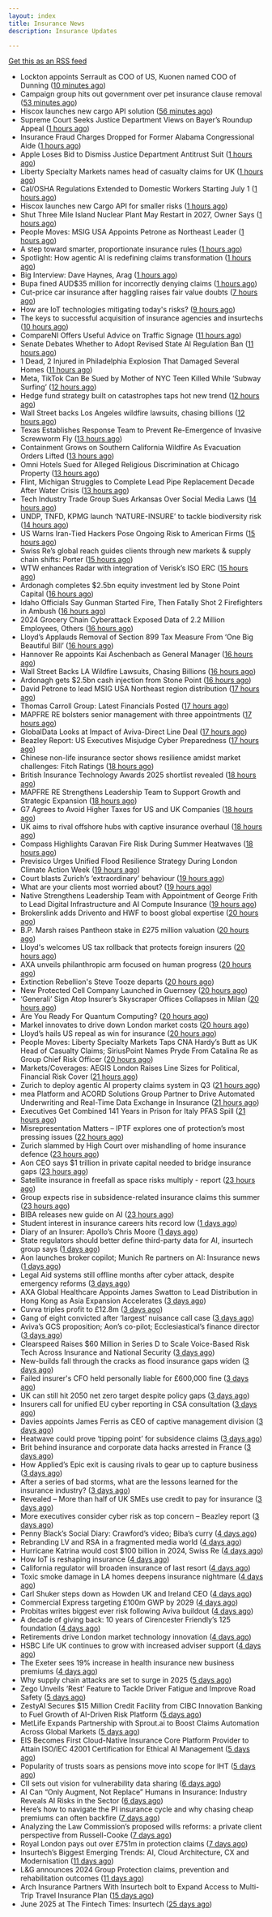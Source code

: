 ```yaml
---
layout: index
title: Insurance News
description: Insurance Updates

---
```


[Get this as an RSS feed](/insurance.rss)

<!-- news_marker starts -->
- Lockton appoints Serrault as COO of US, Kuonen named COO of Dunning ([10 minutes ago](https://www.reinsurancene.ws/lockton-appoints-serrault-as-coo-of-us-kuonen-named-coo-of-dunning/))
- Campaign group hits out government over pet insurance clause removal ([53 minutes ago](https://www.insurancebusinessmag.com/uk/news/property-insurance/campaign-group-hits-out-government-over-pet-insurance-clause-removal-541030.aspx))
- Hiscox launches new cargo API solution ([56 minutes ago](https://www.insurancebusinessmag.com/uk/news/marine/hiscox-launches-new-cargo-api-solution-541028.aspx))
- Supreme Court Seeks Justice Department Views on Bayer’s Roundup Appeal ([1 hours ago](https://www.insurancejournal.com/news/national/2025/07/01/829616.htm))
- Insurance Fraud Charges Dropped for Former Alabama Congressional Aide ([1 hours ago](https://www.insurancejournal.com/news/southeast/2025/07/01/829677.htm))
- Apple Loses Bid to Dismiss Justice Department Antitrust Suit ([1 hours ago](https://www.insurancejournal.com/news/national/2025/07/01/829669.htm))
- Liberty Specialty Markets names head of casualty claims for UK ([1 hours ago](https://www.insurancebusinessmag.com/uk/news/breaking-news/liberty-specialty-markets-names-head-of-casualty-claims-for-uk-541026.aspx))
- Cal/OSHA Regulations Extended to Domestic Workers Starting July 1 ([1 hours ago](https://www.insurancejournal.com/news/west/2025/07/01/829673.htm))
- Hiscox launches new Cargo API for smaller risks ([1 hours ago](https://www.reinsurancene.ws/hiscox-launches-new-cargo-api-for-smaller-risks/))
- Shut Three Mile Island Nuclear Plant May Restart in 2027, Owner Says ([1 hours ago](https://www.insurancejournal.com/news/east/2025/07/01/829659.htm))
- People Moves: MSIG USA Appoints Petrone as Northeast Leader ([1 hours ago](https://www.insurancejournal.com/news/east/2025/07/01/829630.htm))
- A step toward smarter, proportionate insurance rules ([1 hours ago](https://www.postonline.co.uk/regulation/7958009/a-step-toward-smarter-proportionate-insurance-rules))
- Spotlight: How agentic AI is redefining claims transformation ([1 hours ago](https://www.postonline.co.uk/market-access/claims-fraud/7957784/spotlight-how-agentic-ai-is-redefining-claims-transformation))
- Big Interview: Dave Haynes, Arag ([1 hours ago](https://www.postonline.co.uk/commercial/7957865/big-interview-dave-haynes-arag))
- Bupa fined AUD$35 million for incorrectly denying claims ([1 hours ago](https://www.insurancebusinessmag.com/uk/news/life-insurance/bupa-fined-aud35-million-for-incorrectly-denying-claims-541021.aspx))
- Cut-price car insurance after haggling raises fair value doubts ([7 hours ago](https://www.postonline.co.uk/personal/7958042/cut-price-car-insurance-after-haggling-raises-fair-value-doubts))
- How are IoT technologies mitigating today's risks? ([9 hours ago](https://www.dig-in.com/news/how-iot-technologies-are-mitigating-risks))
- The keys to successful acquisition of insurance agencies and insurtechs ([10 hours ago](https://www.dig-in.com/news/how-to-successfully-acquire-agencies-and-insurtechs))
- CompareNI Offers Useful Advice on Traffic Signage ([11 hours ago](https://insurance-edge.net/2025/06/30/compareni-offers-useful-advice-on-traffic-signage/))
- Senate Debates Whether to Adopt Revised State AI Regulation Ban ([11 hours ago](https://www.insurancejournal.com/news/national/2025/06/30/829651.htm))
- 1 Dead, 2 Injured in Philadelphia Explosion That Damaged Several Homes ([11 hours ago](https://www.insurancejournal.com/news/east/2025/06/30/829663.htm))
- Meta, TikTok Can Be Sued by Mother of NYC Teen Killed While ‘Subway Surfing’ ([12 hours ago](https://www.insurancejournal.com/news/east/2025/06/30/829631.htm))
- Hedge fund strategy built on catastrophes taps hot new trend ([12 hours ago](https://www.dig-in.com/articles/hedge-fund-strategy-built-on-catastrophes-taps-hot-new-trend))
- Wall Street backs Los Angeles wildfire lawsuits, chasing billions ([12 hours ago](https://www.dig-in.com/articles/wall-street-backs-la-wildfire-lawsuits-chasing-billions))
- Texas Establishes Response Team to Prevent Re-Emergence of Invasive Screwworm Fly ([13 hours ago](https://www.insurancejournal.com/news/southcentral/2025/06/30/829655.htm))
- Containment Grows on Southern California Wildfire As Evacuation Orders Lifted ([13 hours ago](https://www.insurancejournal.com/news/west/2025/06/30/829644.htm))
- Omni Hotels Sued for Alleged Religious Discrimination at Chicago Property ([13 hours ago](https://www.insurancejournal.com/news/midwest/2025/06/30/829641.htm))
- Flint, Michigan Struggles to Complete Lead Pipe Replacement Decade After Water Crisis ([13 hours ago](https://www.insurancejournal.com/news/midwest/2025/06/30/829633.htm))
- Tech Industry Trade Group Sues Arkansas Over Social Media Laws ([14 hours ago](https://www.insurancejournal.com/news/southcentral/2025/06/30/829627.htm))
- UNDP, TNFD, KPMG launch ‘NATURE-INSURE’ to tackle biodiversity risk ([14 hours ago](https://www.reinsurancene.ws/undp-tnfd-kpmg-launch-nature-insure-to-tackle-biodiversity-risk/))
- US Warns Iran-Tied Hackers Pose Ongoing Risk to American Firms ([15 hours ago](https://www.insurancejournal.com/news/national/2025/06/30/829612.htm))
- Swiss Re’s global reach guides clients through new markets & supply chain shifts: Porter ([15 hours ago](https://www.reinsurancene.ws/swiss-res-global-reach-guides-clients-through-new-markets-supply-chain-shifts-porter/))
- WTW enhances Radar with integration of Verisk’s ISO ERC ([15 hours ago](https://www.reinsurancene.ws/wtw-enhances-radar-with-integration-of-verisks-iso-erc/))
- Ardonagh completes $2.5bn equity investment led by Stone Point Capital ([16 hours ago](https://www.reinsurancene.ws/ardonagh-completes-2-5bn-equity-investment-led-by-stone-point-capital/))
- Idaho Officials Say Gunman Started Fire, Then Fatally Shot 2 Firefighters in Ambush ([16 hours ago](https://www.insurancejournal.com/news/west/2025/06/30/829604.htm))
- 2024 Grocery Chain Cyberattack Exposed Data of 2.2 Million Employees, Others ([16 hours ago](https://www.insurancejournal.com/news/east/2025/06/30/829587.htm))
- Lloyd’s Applauds Removal of Section 899 Tax Measure From ‘One Big Beautiful Bill’ ([16 hours ago](https://www.insurancejournal.com/news/international/2025/06/30/829577.htm))
- Hannover Re appoints Kai Aschenbach as General Manager ([16 hours ago](https://www.reinsurancene.ws/hannover-re-appoints-kai-aschenbach-as-general-manager/))
- Wall Street Backs LA Wildfire Lawsuits, Chasing Billions ([16 hours ago](https://www.insurancejournal.com/news/west/2025/06/30/829594.htm))
- Ardonagh gets $2.5bn cash injection from Stone Point ([16 hours ago](https://www.postonline.co.uk/broker/7958044/ardonagh-gets-25bn-cash-injection-from-stone-point))
- David Petrone to lead MSIG USA Northeast region distribution ([17 hours ago](https://www.reinsurancene.ws/david-petrone-to-lead-msig-usa-northeast-region-distribution/))
- Thomas Carroll Group: Latest Financials Posted ([17 hours ago](https://insurance-edge.net/2025/06/30/thomas-carroll-group-latest-financials-posted/))
- MAPFRE RE bolsters senior management with three appointments ([17 hours ago](https://www.reinsurancene.ws/mapfre-re-bolsters-senior-management-with-three-appointments/))
- GlobalData Looks at Impact of Aviva-Direct Line Deal ([17 hours ago](https://insurance-edge.net/2025/06/30/globaldata-looks-at-impact-of-aviva-direct-line-deal/))
- Beazley Report: US Executives Misjudge Cyber Preparedness ([17 hours ago](https://www.insurancejournal.com/news/national/2025/06/30/829584.htm))
- Chinese non-life insurance sector shows resilience amidst market challenges: Fitch Ratings ([18 hours ago](https://www.reinsurancene.ws/chinese-non-life-insurance-sector-shows-resilience-amidst-market-challenges-fitch-ratings/))
- British Insurance Technology Awards 2025 shortlist revealed ([18 hours ago](https://www.postonline.co.uk/technology/7958036/british-insurance-technology-awards-2025-shortlist-revealed))
- MAPFRE RE Strengthens Leadership Team to Support Growth and Strategic Expansion ([18 hours ago](https://www.insurtechinsights.com/mapfre-re-strengthens-leadership-team-to-support-growth-and-strategic-expansion/))
- G7 Agrees to Avoid Higher Taxes for US and UK Companies ([18 hours ago](https://www.insurancejournal.com/news/international/2025/06/30/829566.htm))
- UK aims to rival offshore hubs with captive insurance overhaul ([18 hours ago](https://www.insurancebusinessmag.com/uk/news/breaking-news/uk-aims-to-rival-offshore-hubs-with-captive-insurance-overhaul-540919.aspx))
- Compass Highlights Caravan Fire Risk During Summer Heatwaves ([18 hours ago](https://insurance-edge.net/2025/06/30/compass-highlights-caravan-fire-risk-during-summer-heatwaves/))
- Previsico Urges Unified Flood Resilience Strategy During London Climate Action Week ([19 hours ago](https://www.insurtechinsights.com/previsico-urges-unified-flood-resilience-strategy-during-london-climate-action-week/))
- Court blasts Zurich’s ‘extraordinary’ behaviour ([19 hours ago](https://www.postonline.co.uk/news/7958043/court-blasts-zurich%E2%80%99s-%E2%80%98extraordinary%E2%80%99-behaviour))
- What are your clients most worried about? ([19 hours ago](https://www.insurancebusinessmag.com/uk/tv/what-are-your-clients-most-worried-about-540914.aspx))
- Native Strengthens Leadership Team with Appointment of George Frith to Lead Digital Infrastructure and AI Compute Insurance ([19 hours ago](https://www.insurtechinsights.com/native-strengthens-leadership-team-with-appointment-of-george-frith-to-lead-digital-infrastructure-and-ai-compute-insurance/))
- Brokerslink adds Drivento and HWF to boost global expertise ([20 hours ago](https://www.insurancebusinessmag.com/uk/news/breaking-news/brokerslink-adds-drivento-and-hwf-to-boost-global-expertise-540904.aspx))
- B.P. Marsh raises Pantheon stake in £275 million valuation ([20 hours ago](https://www.insurancebusinessmag.com/uk/news/breaking-news/b-p--marsh-raises-pantheon-stake-in-275-million-valuation-540897.aspx))
- Lloyd's welcomes US tax rollback that protects foreign insurers ([20 hours ago](https://www.insurancebusinessmag.com/uk/news/breaking-news/lloyds-welcomes-us-tax-rollback-that-protects-foreign-insurers-540899.aspx))
- AXA unveils philanthropic arm focused on human progress ([20 hours ago](https://www.insurancebusinessmag.com/uk/news/non-profits/axa-unveils-philanthropic-arm-focused-on-human-progress-540894.aspx))
- Extinction Rebellion's Steve Tooze departs ([20 hours ago](https://www.postonline.co.uk/people/7958040/tooze-steps-down-from-extinction-rebellion-leadership))
- New Protected Cell Company Launched in Guernsey ([20 hours ago](https://insurance-edge.net/2025/06/30/new-protected-cell-company-launched-in-guernsey/))
- ‘Generali’ Sign Atop Insurer’s Skyscraper Offices Collapses in Milan ([20 hours ago](https://www.insurancejournal.com/news/international/2025/06/30/829557.htm))
- Are You Ready For Quantum Computing? ([20 hours ago](https://insurance-edge.net/2025/06/30/are-you-ready-for-quantum-computing/))
- Markel innovates to drive down London market costs ([20 hours ago](https://www.postonline.co.uk/lloyd%E2%80%99slondon/7958027/markel-innovates-to-drive-down-london-market-costs))
- Lloyd’s hails US repeal as win for insurance ([20 hours ago](https://www.postonline.co.uk/news/7958041/lloyd%E2%80%99s-hails-us-repeal-as-win-for-insurance))
- People Moves: Liberty Specialty Markets Taps CNA Hardy’s Butt as UK Head of Casualty Claims; SiriusPoint Names Pryde From Catalina Re as Group Chief Risk Officer ([20 hours ago](https://www.insurancejournal.com/news/international/2025/06/30/829550.htm))
- Markets/Coverages: AEGIS London Raises Line Sizes for Political, Financial Risk Cover ([21 hours ago](https://www.insurancejournal.com/news/international/2025/06/30/829543.htm))
- Zurich to deploy agentic AI property claims system in Q3 ([21 hours ago](https://www.postonline.co.uk/technology/7958014/zurich-to-deploy-agentic-ai-property-claims-system-in-q3))
- mea Platform and ACORD Solutions Group Partner to Drive Automated Underwriting and Real-Time Data Exchange in Insurance ([21 hours ago](https://www.insurtechinsights.com/mea-platform-and-acord-solutions-group-partner-to-drive-automated-underwriting-and-real-time-data-exchange-in-insurance/))
- Executives Get Combined 141 Years in Prison for Italy PFAS Spill ([21 hours ago](https://www.insurancejournal.com/news/international/2025/06/30/829529.htm))
- Misrepresentation Matters – IPTF explores one of protection’s most pressing issues ([22 hours ago](https://ifamagazine.com/misrepresentation-matters-iptf-explores-one-of-protections-most-pressing-issues/))
- Zurich slammed by High Court over mishandling of home insurance defence ([23 hours ago](https://www.insurancebusinessmag.com/uk/news/legal-insights/zurich-slammed-by-high-court-over-mishandling-of-home-insurance-defence-540881.aspx))
- Aon CEO says $1 trillion in private capital needed to bridge insurance gaps ([23 hours ago](https://www.insurancebusinessmag.com/uk/news/breaking-news/aon-ceo-says-1-trillion-in-private-capital-needed-to-bridge-insurance-gaps-540875.aspx))
- Satellite insurance in freefall as space risks multiply - report ([23 hours ago](https://www.insurancebusinessmag.com/uk/news/breaking-news/satellite-insurance-in-freefall-as-space-risks-multiply--report-540869.aspx))
- Group expects rise in subsidence-related insurance claims this summer ([23 hours ago](https://www.insurancebusinessmag.com/uk/news/claims/group-expects-rise-in-subsidencerelated-insurance-claims-this-summer-540868.aspx))
- BIBA releases new guide on AI ([23 hours ago](https://www.insurancebusinessmag.com/uk/news/technology/biba-releases-new-guide-on-ai-540867.aspx))
- Student interest in insurance careers hits record low ([1 days ago](https://www.postonline.co.uk/people/7957759/student-interest-in-insurance-careers-hits-record-low))
- Diary of an Insurer: Apollo’s Chris Moore ([1 days ago](https://www.postonline.co.uk/lloyd%E2%80%99slondon/7957498/diary-of-an-insurer%C2%A0apollo%E2%80%99s-chris-moore))
- State regulators should better define third-party data for AI, insurtech group says ([1 days ago](https://www.dig-in.com/news/naic-should-better-define-third-party-ai-data-aitc-says))
- Aon launches broker copilot; Munich Re partners on AI: Insurance news ([1 days ago](https://www.dig-in.com/news/aon-launches-copilot-munich-re-partners-ai-insurance-news))
- Legal Aid systems still offline months after cyber attack, despite emergency reforms ([3 days ago](https://www.insurancebusinessmag.com/uk/news/cyber/legal-aid-systems-still-offline-months-after-cyber-attack-despite-emergency-reforms-540768.aspx))
- AXA Global Healthcare Appoints James Swatton to Lead Distribution in Hong Kong as Asia Expansion Accelerates ([3 days ago](https://www.insurtechinsights.com/axa-global-healthcare-appoints-james-swatton-to-lead-distribution-in-hong-kong-as-asia-expansion-accelerates/))
- Cuvva triples profit to £12.8m ([3 days ago](https://www.postonline.co.uk/personal/7958033/cuvva-triples-profit-to-%C2%A3128m))
- Gang of eight convicted after ‘largest’ nuisance call case ([3 days ago](https://www.postonline.co.uk/news/7958035/gang-of-eight-convicted-after-largest-nuisance-call-case))
- Aviva’s GCS proposition; Aon’s co-pilot; Ecclesiastical’s finance director ([3 days ago](https://www.postonline.co.uk/news/7958002/aviva%E2%80%99s-gcs-proposition-aon%E2%80%99s-co-pilot-ecclesiastical%E2%80%99s-finance-director))
- Clearspeed Raises $60 Million in Series D to Scale Voice-Based Risk Tech Across Insurance and National Security ([3 days ago](https://www.insurtechinsights.com/clearspeed-raises-60-million-in-series-d-to-scale-voice-based-risk-tech-across-insurance-and-national-security/))
- New-builds fall through the cracks as flood insurance gaps widen ([3 days ago](https://www.insurancebusinessmag.com/uk/news/catastrophe/newbuilds-fall-through-the-cracks-as-flood-insurance-gaps-widen-540739.aspx))
- Failed insurer's CFO held personally liable for £600,000 fine ([3 days ago](https://www.insurancebusinessmag.com/uk/news/breaking-news/failed-insurers-cfo-held-personally-liable-for-600000-fine-540737.aspx))
- UK can still hit 2050 net zero target despite policy gaps ([3 days ago](https://www.insurancebusinessmag.com/uk/news/breaking-news/uk-can-still-hit-2050-net-zero-target-despite-policy-gaps-540736.aspx))
- Insurers call for unified EU cyber reporting in CSA consultation ([3 days ago](https://www.insurancebusinessmag.com/uk/news/cyber/insurers-call-for-unified-eu-cyber-reporting-in-csa-consultation-540735.aspx))
- Davies appoints James Ferris as CEO of captive management division ([3 days ago](https://www.insurancebusinessmag.com/uk/news/breaking-news/davies-appoints-james-ferris-as-ceo-of-captive-management-division-540734.aspx))
- Heatwave could prove ‘tipping point’ for subsidence claims ([3 days ago](https://www.postonline.co.uk/news/7958032/heatwave-could-prove-%E2%80%98tipping-point%E2%80%99-for-subsidence-claims))
- Brit behind insurance and corporate data hacks arrested in France ([3 days ago](https://www.insurancebusinessmag.com/uk/news/cyber/brit-behind-insurance-and-corporate-data-hacks-arrested-in-france-540732.aspx))
- How Applied’s Epic exit is causing rivals to gear up to capture business ([3 days ago](https://www.postonline.co.uk/news/7958023/how-applied%E2%80%99s-epic-exit-is-causing-rivals-to-gear-up-to-capture-business))
- After a series of bad storms, what are the lessons learned for the insurance industry? ([3 days ago](https://www.insurancebusinessmag.com/uk/tv/after-a-series-of-bad-storms-what-are-the-lessons-learned-for-the-insurance-industry-540721.aspx))
- Revealed – More than half of UK SMEs use credit to pay for insurance ([3 days ago](https://www.insurancebusinessmag.com/uk/news/sme/revealed--more-than-half-of-uk-smes-use-credit-to-pay-for-insurance-540714.aspx))
- More executives consider cyber risk as top concern – Beazley report ([3 days ago](https://www.insurancebusinessmag.com/uk/news/cyber/more-executives-consider-cyber-risk-as-top-concern--beazley-report-540713.aspx))
- Penny Black’s Social Diary: Crawford’s video; Biba’s curry ([4 days ago](https://www.postonline.co.uk/people/7957820/penny-black%E2%80%99s-social-diary-crawford%E2%80%99s-video-biba%E2%80%99s-curry))
- Rebranding LV and RSA in a fragmented media world ([4 days ago](https://www.postonline.co.uk/personal/7957983/rebranding-lv-and-rsa-in-a-fragmented-media-world))
- Hurricane Katrina would cost $100 billion in 2024, Swiss Re ([4 days ago](https://www.dig-in.com/news/hurricane-katrina-would-cost-100-billion-in-2024-swiss-re))
- How IoT is reshaping insurance ([4 days ago](https://www.dig-in.com/opinion/how-internet-of-things-is-reshaping-insurance))
- California regulator will broaden insurance of last resort ([4 days ago](https://www.dig-in.com/news/california-regulator-will-broaden-insurance-of-last-resort))
- Toxic smoke damage in LA homes deepens insurance nightmare ([4 days ago](https://www.dig-in.com/articles/toxic-smoke-damage-in-la-homes-deepens-insurance-nightmare))
- Carl Shuker steps down as Howden UK and Ireland CEO ([4 days ago](https://www.postonline.co.uk/news/7958018/carl-shuker-steps-down-as-howden-uk-and-ireland-ceo))
- Commercial Express targeting £100m GWP by 2029 ([4 days ago](https://www.postonline.co.uk/commercial/7957991/commercial-express-targeting-%C2%A3100m-gwp-by-2029))
- Probitas writes biggest ever risk following Aviva buildout ([4 days ago](https://www.postonline.co.uk/commercial/7958003/probitas-writes-biggest-ever-risk-following-aviva-buildout))
- A decade of giving back: 10 years of Cirencester Friendly’s 125 foundation ([4 days ago](https://ifamagazine.com/a-decade-of-giving-back-10-years-of-cirencester-friendlys-125-foundation/))
- Retirements drive London market technology innovation ([4 days ago](https://www.postonline.co.uk/technology/7957993/retirements-drive-london-market-technology-innovation))
- HSBC Life UK continues to grow with increased adviser support ([4 days ago](https://ifamagazine.com/hsbc-life-uk-continues-to-grow-with-increased-adviser-support/))
- The Exeter sees 19% increase in health insurance new business premiums ([4 days ago](https://ifamagazine.com/the-exeter-sees-19-increase-in-health-insurance-new-business-premiums/))
- Why supply chain attacks are set to surge in 2025 ([5 days ago](https://www.postonline.co.uk/technology/7957905/why-supply-chain-attacks-are-set-to-surge-in-2025))
- Zego Unveils ‘Rest’ Feature to Tackle Driver Fatigue and Improve Road Safety ([5 days ago](https://www.insurtechinsights.com/zego-unveils-rest-feature-to-tackle-driver-fatigue-and-improve-road-safety/))
- ZestyAI Secures $15 Million Credit Facility from CIBC Innovation Banking to Fuel Growth of AI-Driven Risk Platform ([5 days ago](https://www.insurtechinsights.com/zestyai-secures-15-million-credit-facility-from-cibc-innovation-banking-to-fuel-growth-of-ai-driven-risk-platform/))
- MetLife Expands Partnership with Sprout.ai to Boost Claims Automation Across Global Markets ([5 days ago](https://www.insurtechinsights.com/metlife-expands-partnership-with-sprout-ai-to-boost-claims-automation-across-global-markets/))
- EIS Becomes First Cloud-Native Insurance Core Platform Provider to Attain ISO/IEC 42001 Certification for Ethical AI Management ([5 days ago](https://www.insurtechinsights.com/eis-becomes-first-cloud-native-insurance-core-platform-provider-to-attain-iso-iec-42001-certification-for-ethical-ai-management/))
- Popularity of trusts soars as pensions move into scope for IHT ([5 days ago](https://ifamagazine.com/popularity-of-trusts-soars-as-pensions-move-into-scope-for-iht/))
- CII sets out vision for vulnerability data sharing ([6 days ago](https://ifamagazine.com/cii-sets-out-vision-for-vulnerability-data-sharing/))
- AI Can “Only Augment, Not Replace” Humans in Insurance: Industry Reveals AI Risks in the Sector ([6 days ago](https://thefintechtimes.com/ai-can-only-augment-not-replace-humans-in-insurance-industry-reveals-ai-risks-in-the-sector/))
- Here’s how to navigate the PI insurance cycle and why chasing cheap premiums can often backfire ([7 days ago](https://ifamagazine.com/advisers-heres-how-to-navigate-the-pi-insurance-cycle-and-why-chasing-cheap-premiums-can-often-backfire/))
- Analyzing the Law Commission’s proposed wills reforms: a private client perspective from Russell-Cooke ([7 days ago](https://ifamagazine.com/analyzing-the-law-commissions-proposed-wills-reforms-a-private-client-perspective-from-russell-cooke/))
- Royal London pays out over £751m in protection claims ([7 days ago](https://ifamagazine.com/royal-london-pays-out-over-751m-in-protection-claims/))
- Insurtech’s Biggest Emerging Trends: AI, Cloud Architecture, CX and Modernisation ([11 days ago](https://thefintechtimes.com/insurtech-biggest-emerging-trends-ai-cloud-architecture-cx-and-data/))
- L&G announces 2024 Group Protection claims, prevention and rehabilitation outcomes ([11 days ago](https://ifamagazine.com/lg-announces-2024-group-protection-claims-prevention-and-rehabilitation-outcomes/))
- Arch Insurance Partners With Insurtech bolt to Expand Access to Multi-Trip Travel Insurance Plan ([15 days ago](https://thefintechtimes.com/arch-insurance-partners-with-insurtech-bolt-to-expand-access-to-multi-trip-travel-insurance-plan/))
- June 2025 at The Fintech Times: Insurtech ([25 days ago](https://thefintechtimes.com/june-2025-at-the-fintech-times-insurtech/))

<!-- news_marker ends -->